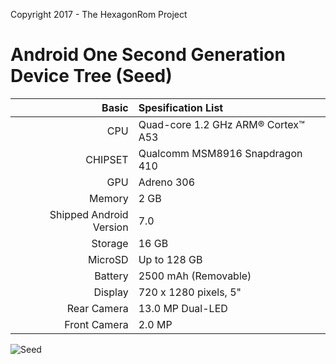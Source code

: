 Copyright 2017 - The HexagonRom Project

Android One Second Generation Device Tree (Seed)
============================================================
Basic   | Spesification List
-------:|:-------------------------
CPU     | Quad-core 1.2 GHz ARM® Cortex™ A53
CHIPSET | Qualcomm MSM8916 Snapdragon 410
GPU     | Adreno 306
Memory  | 2 GB
Shipped Android Version | 7.0
Storage | 16 GB
MicroSD | Up to 128 GB
Battery | 2500 mAh (Removable)
Display | 720 x 1280 pixels, 5"
Rear Camera  | 13.0 MP Dual-LED
Front Camera | 2.0 MP

![Seed](https://assets.generalmobile.com/images/gm4g/compare-gm4g.png "Seed")
